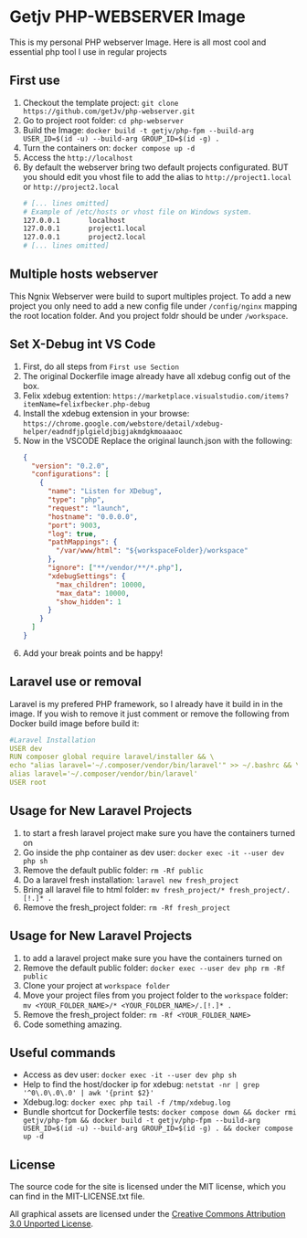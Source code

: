 # Getjv PHP-WEBSERVER Image

This is my personal PHP webserver Image. Here is all most cool and essential php tool I use in regular projects

## First use

1. Checkout the template project: `git clone https://github.com/getJv/php-webserver.git`
2. Go to project root folder: `cd php-webserver`
3. Build the Image: `docker build -t getjv/php-fpm --build-arg USER_ID=$(id -u) --build-arg GROUP_ID=$(id -g) .`
4. Turn the containers on: `docker compose up -d`
5. Access the `http://localhost`  
6. By default the webserver bring two default projects configurated. BUT you should edit you vhost file to add the alias to `http://project1.local` or `http://project2.local`
   ```bash
   # [... lines omitted]
   # Example of /etc/hosts or vhost file on Windows system.
   127.0.0.1       localhost
   127.0.0.1       project1.local
   127.0.0.1       project2.local
   # [... lines omitted]
   ```

## Multiple hosts webserver

This Ngnix Webserver were build to suport multiples project.
To add a new project you only need to add a new config file under `/config/nginx` mapping the root location folder. And you project foldr should be under `/workspace`.


## Set X-Debug int VS Code

1. First, do all steps from `First use Section`
2. The original Dockerfile image already have all xdebug config out of the box.
3. Felix xdebug extention: `https://marketplace.visualstudio.com/items?itemName=felixfbecker.php-debug`
4. Install the xdebug extension in your browse: `https://chrome.google.com/webstore/detail/xdebug-helper/eadndfjplgieldjbigjakmdgkmoaaaoc`
5. Now in the VSCODE Replace the original launch.json with the following:
   ```json
   {
     "version": "0.2.0",
     "configurations": [
       {
         "name": "Listen for XDebug",
         "type": "php",
         "request": "launch",
         "hostname": "0.0.0.0",
         "port": 9003,
         "log": true,
         "pathMappings": {
           "/var/www/html": "${workspaceFolder}/workspace"
         },
         "ignore": ["**/vendor/**/*.php"],
         "xdebugSettings": {
           "max_children": 10000,
           "max_data": 10000,
           "show_hidden": 1
         }
       }
     ]
   }
   ```
6. Add your break points and be happy!

## Laravel use or removal

Laravel is my prefered PHP framework, so I already have it build in in the image.
If you wish to remove it just comment or remove the following from Docker build image before build it:

```yml
#Laravel Installation
USER dev
RUN composer global require laravel/installer && \
echo "alias laravel='~/.composer/vendor/bin/laravel'" >> ~/.bashrc && \
alias laravel='~/.composer/vendor/bin/laravel'
USER root
```

## Usage for New Laravel Projects

1. to start a fresh laravel project make sure you have the containers turned on
2. Go inside the php container as dev user: `docker exec -it --user dev php sh`
3. Remove the default public folder: `rm -Rf public`
4. Do a laravel fresh installation: `laravel new fresh_project`
5. Bring all laravel file to html folder: `mv fresh_project/* fresh_project/.[!.]* .`
6. Remove the fresh_project folder: `rm -Rf fresh_project`

## Usage for New Laravel Projects

1. to add a laravel project make sure you have the containers turned on
2. Remove the default public folder: `docker exec --user dev php rm -Rf public`
3. Clone your project at `workspace folder`
4. Move your project files from you project folder to the `workspace` folder: `mv <YOUR_FOLDER_NAME>/* <YOUR_FOLDER_NAME>/.[!.]* .`
5. Remove the fresh_project folder: `rm -Rf <YOUR_FOLDER_NAME>`
6. Code something amazing.

## Useful commands

- Access as dev user: `docker exec -it --user dev php sh `
- Help to find the host/docker ip for xdebug: `netstat -nr | grep '^0\.0\.0\.0' | awk '{print $2}'`
- Xdebug.log: `docker exec php tail -f /tmp/xdebug.log`
- Bundle shortcut for Dockerfile tests: `docker compose down && docker rmi getjv/php-fpm && docker build -t getjv/php-fpm --build-arg USER_ID=$(id -u) --build-arg GROUP_ID=$(id -g) . && docker compose up -d`

## License

The source code for the site is licensed under the MIT license, which you can find in
the MIT-LICENSE.txt file.

All graphical assets are licensed under the
[Creative Commons Attribution 3.0 Unported License](https://creativecommons.org/licenses/by/3.0/).
